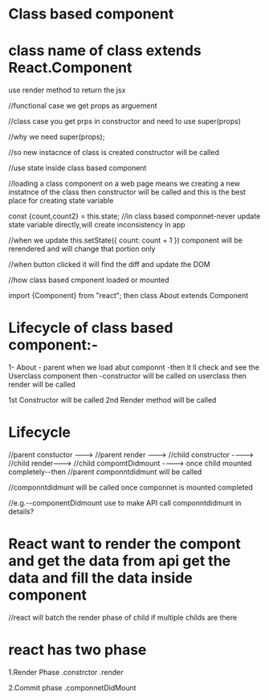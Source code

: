 # Class based component

# class name of class  extends React.Component
use render method to return the jsx

//functional case we get props as arguement

//class case you get prps in constructor and need to use super(props)

//why we need super(props);

//so new instacnce of class is created constructor will be called

//use state inside class based component

//loading a class component on a web page means we creating a new instatnce of the class then constructor will be called and this is the best place for creating state variable

const {count,count2} = this.state;
//in class based componnet-never update state variable directly,will create inconsistency in app

//when we update this.setState({ count: count + 1 }) component will be rerendered and will change that portion only

//when button clicked it will find the diff and update the DOM

//how class based cmponent loaded or mounted

import {Component} from "react";
then
class About extends Component



# Lifecycle of class based component:-

1- About - parent
 when we load abut componnt -then it ll check and see the Userclass component then -constructor will be called on userclass then render will be called

 1st Constructor will be called 
 2nd Render method will be called

# Lifecycle
 //parent constuctor ---> 
 //parent render --->
 //child constructor ---->
 //child render--->
 //child compomtDidmount ----> once child mounted completely--then 
 //parent componntdidmunt will be called

 //componntdidmunt will be called once componnet is mounted completed

 //e.g.--componentDidmount use to make API call
componntdidmunt in details?

 # React want to render the compont and get the data from api get the data and fill the data inside component

 //react will batch the render phase of child if multiple childs are there

# react has two phase
1.Render Phase 
    .constrctor
    .render

2.Commit phase
    .componnetDidMount



